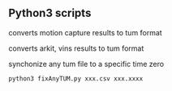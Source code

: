 ## Python3 scripts

converts motion capture results to tum format

converts arkit, vins results to tum format

synchonize any tum file to a specific time zero

```
python3 fixAnyTUM.py xxx.csv xxx.xxxx
```

